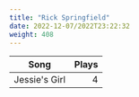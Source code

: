 ```yaml
---
title: "Rick Springfield"
date: 2022-12-07/2022T23:22:32
weight: 408
---
```




 Song | Plays 
----- | -----:
Jessie's Girl | 4
